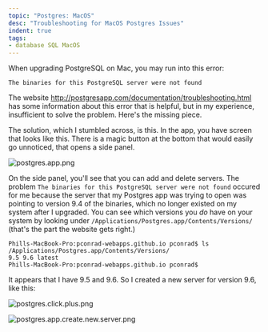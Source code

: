 ```yaml
---
topic: "Postgres: MacOS"
desc: "Troubleshooting for MacOS Postgres Issues"
indent: true
tags:
- database SQL MacOS
---
```



When upgrading PostgreSQL on Mac, you may run into this error:

`The binaries for this PostgreSQL server were not found`

The website <http://postgresapp.com/documentation/troubleshooting.html> has some information about this error that is helpful, 
but in my experience, insufficient to solve the problem.  Here's the missing piece.

The solution, which I stumbled across, is this.  In the app, you have screen that looks like this.  There is a magic button at the bottom that would easily go unnoticed, that opens a side panel.

![postgres.app.png](50_postgres.app.png)

On the side panel, you'll see that you can add and delete servers.  The problem `The binaries for this PostgreSQL server were not found` occured for me because the server that my Postgres app was trying to open was pointing to version 9.4 of the binaries, which no longer existed on my system after I upgraded.    You can see which versions you *do* have on your system by looking under `/Applications/Postgres.app/Contents/Versions/` (that's the part the website gets right.)

```
Phills-MacBook-Pro:pconrad-webapps.github.io pconrad$ ls /Applications/Postgres.app/Contents/Versions/
9.5	9.6	latest
Phills-MacBook-Pro:pconrad-webapps.github.io pconrad$ 
```

It appears that I have 9.5 and 9.6.  So I created a new server for version 9.6, like this:

![postgres.click.plus.png](50_postgres.click.plus.png)

![postgres.app.create.new.server.png](50_postgres.app.create.new.server.png)
